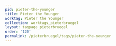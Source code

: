 ```yaml
---
pid: pieter-the-younger
title: Pieter the Younger
worktag: Pieter the Younger
collection: worktags_pieterbruegel
layout: tagpage_pieterbruegel
order: '120'
permalink: /pieterbruegel/tags/pieter-the-younger
---
```

